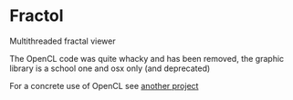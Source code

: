 # Fractol
Multithreaded fractal viewer

The OpenCL code was quite whacky and has been removed, the graphic library is a school one and osx only (and deprecated)

For a concrete use of OpenCL see [another project](https://github.com/Raphy42/particle_system)
